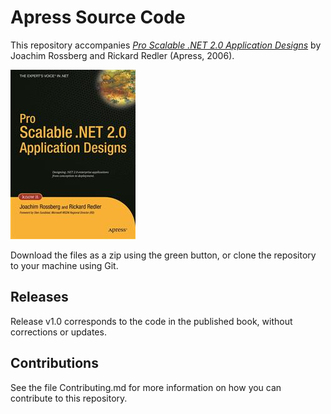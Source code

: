 # Apress Source Code

This repository accompanies [*Pro Scalable .NET 2.0 Application Designs*](http://www.apress.com/9781590595411) by Joachim Rossberg and Rickard Redler (Apress, 2006).

![Cover image](9781590595411.jpg)

Download the files as a zip using the green button, or clone the repository to your machine using Git.

## Releases

Release v1.0 corresponds to the code in the published book, without corrections or updates.

## Contributions

See the file Contributing.md for more information on how you can contribute to this repository.
